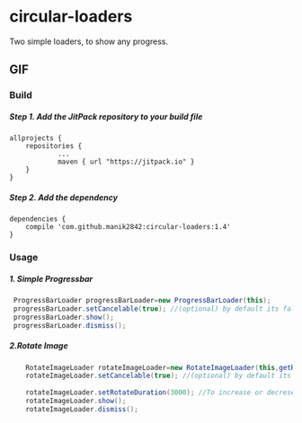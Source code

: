 # circular-loaders
Two simple loaders, to show any progress.

## GIF

### Build
##### Step 1. Add the JitPack repository to your build file
```build
allprojects {
	repositories {
			...
			maven { url "https://jitpack.io" }
	}
}
```

##### Step 2. Add the dependency
```build
dependencies {
	compile 'com.github.manik2842:circular-loaders:1.4'
}
```

### Usage
##### 1. Simple Progressbar
```java
 ProgressBarLoader progressBarLoader=new ProgressBarLoader(this);
 progressBarLoader.setCancelable(true); //(optional) by default its false
 progressBarLoader.show();
 progressBarLoader.dismiss();
```

##### 2.Rotate Image 
```java
	RotateImageLoader rotateImageLoader=new RotateImageLoader(this,getResources().getDrawable(R.drawable.loaderImage));
	rotateImageLoader.setCancelable(true); //(optional) by default its false
	
	rotateImageLoader.setRotateDuration(3000); //To increase or decrese speed of rotation(optional) by default its 1000
	rotateImageLoader.show();
	rotateImageLoader.dismiss();
```
